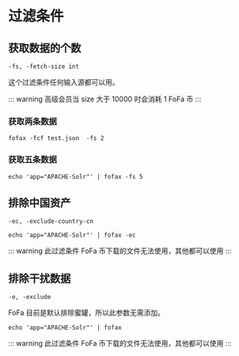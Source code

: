 # 过滤条件

## 获取数据的个数

`-fs, -fetch-size int`

这个过滤条件任何输入源都可以用。

::: warning
高级会员当 size 大于 10000 时会消耗 1 FoFa 币
:::

### 获取两条数据

```shell
fofax -fcf test.json  -fs 2 
```
### 获取五条数据

```shell
echo 'app="APACHE-Solr"' | fofax -fs 5
```
## 排除中国资产
`-ec, -exclude-country-cn`
```shell
echo 'app="APACHE-Solr"' | fofax -ec
```
::: warning
此过滤条件 FoFa 币下载的文件无法使用，其他都可以使用
:::

## 排除干扰数据

`-e, -exclude`

FoFa 目前是默认排除蜜罐，所以此参数无需添加。

```shell
echo 'app="APACHE-Solr"' | fofax
```
::: warning
此过滤条件 FoFa 币下载的文件无法使用，其他都可以使用
:::